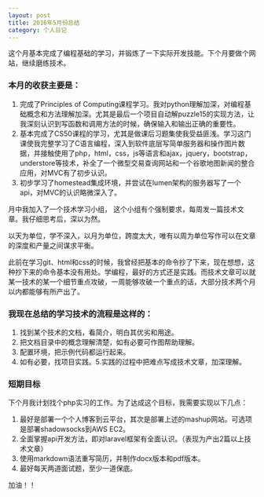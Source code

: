 ```yaml
--- 
layout: post 
title: 2016年5月份总结
category: 个人日记
---
```

这个月基本完成了编程基础的学习，并锻炼了一下实际开发技能。下个月要做个网站，继续磨练技术。




### 本月的收获主要是：

1. 完成了Principles of Computing​课程学习。我对python理解加深，对编程基础概念和方法理解加深。尤其是最后一个项目自动解puzzle15的实现方法，让我深刻认识到写函数和调用方法的时候，确保输入和输出正确的重要性。
2. 基本完成了CS50课程的学习，尤其是​做课后习题集使我受益匪浅。学习这门课使我完整学习了C语言编程，深入到软件底层写简单服务器和操作图片数据，并接触使用了php，html，css，js等语言和ajax，jquery，bootstrap，understore等技术，补全了一个微型交易查询网站和一个谷歌地图新闻的整合应用，对MVC有了初步认识。
3. 初步学习了homestead集成环境，并尝试在lumen架构的服务器写了一个api，对MVC的认识略微深入了。​​​

月中我加入了一个技术学习小组， 这个小组有个强制要求，每周发一篇技术文章。我仔细思考后，深以为然。

以天为单位，学不深入，以月为单位，跨度太大，唯有以周为单位写作可以在文章的深度和产量之间谋求平衡。

此前在学习git、html和css的时候，我曾经把基本的命令抄了下来，现在想想，这种抄下来的命令基本没有用处。学编程，最好的方式还是实践。而技术文章可以就某一技术的某一个细节重点攻破，一周能够攻破一个重点的话，大部分技术两个月以内都能够有所产出了。

### 我现在总结的学习技术的流程是这样的：  
1. 找到某个技术的文档，看简介，明白其优劣和用途。
2. 把文档目录中的概念理解清楚，如有必要可作图帮助理解。
3. 配置环境，把示例代码都运行起来。
4. 如有必要，找项目实践。5.实践的过程中把难点写成技术文章，加深理解。​

### 短期目标​
下个月我计划找个php实习的工作。为了达成这个目标，我需要实现以下几点：  

1. 最好是部署一个​个人博客到云平台，其次是部署上述的mashup网站。可选项是部署shadowsocks到AWS EC2。
2. 全面掌握api开发方法，即对laravel框架有全面认识。（表现为产出2篇以上技术文章）  
3. 使用markdown语法重写简历，并制作docx版本和pdf版本。  
4. 最好每天两道面试题，至少一道保底。​

加油！！